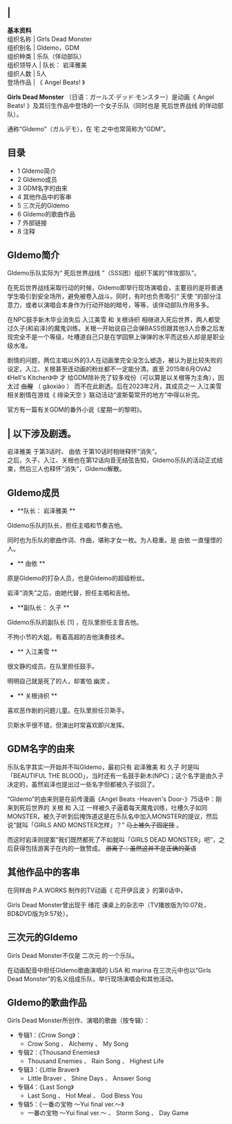 |  
---  
**基本资料**  
组织名称  |  Girls Dead Monster   
组织别名  |  Gldemo，GDM   
组织种类  |  乐队（佯动部队）   
组织领导人  |  队长：  岩泽雅美   
组织人数  |  5人   
登场作品  |  《  Angel Beats!  》   
  
**Girls Dead Monster** （日语：ガールズ·デッド·モンスター）是动画《  Angel Beats!
》及其衍生作品中登场的一个女子乐队（同时也是  死后世界战线  的佯动部队）。

通称“Gldemo”（ガルデモ），在  宅  之中也常简称为“GDM”。

##  目录

  * 1  Gldemo简介 
  * 2  Gldemo成员 
  * 3  GDM名字的由来 
  * 4  其他作品中的客串 
  * 5  三次元的Gldemo 
  * 6  Gldemo的歌曲作品 
  * 7  外部链接 
  * 8  注释 

##  Gldemo简介

Gldemo乐队实际为“  死后世界战线  ”（SSS团）组织下属的“佯攻部队”。

在死后世界战线采取行动的时候，Gldemo即举行现场演唱会，主要目的是将普通学生吸引到安全场所，避免被卷入战斗。同时，有时也负责吸引“  天使
”的部分注意力，或者以演唱会本身作为行动开始的暗号，等等，该佯动部队作用多多。

在NPC鼓手新木毕业消失后  入江美雪  和  关根诗织
相继进入死后世界，两人都受过久子(和岩泽)的魔鬼训练。关根一开始说自己会弹BASS但跟其他3人合奏之后发现完全不是一个等级，吐槽道自己只是在学园祭上弹弹的水平而这些人却是是职业级水准。

剧情的问题，两位主唱以外的3人在动画里完全没怎么塑造，被认为是比较失败的设定，入江、关根甚至连动画的粉丝都不一定能分清。直至
2015年6月OVA2《Hell's Kitchen》中  才  给GDM除补充了较多戏份（可以算是以关根等为主角），因太过  ~~血腥~~ （
gǎoxiào  ）  而不在此剧透。后在2023年2月，其成员之一  入江美雪  相关剧情在游戏《  绯染天空
》联动活动“波斯菊常开的地方”中得以补完。

官方有一篇有关GDM的番外小说《星期一的黎明》。

|  以下涉及剧透。  
---  
岩泽雅美  于第3话时、  由依  于第10话时相继释怀“消失”。 </br>
之后，久子、入江、关根也在第12话向音无结弦告知，Gldemo乐队的活动正式结束，然后三人也释怀“消失”，Gldemo解散。 </br>  
  
##  Gldemo成员

  * **队长： 岩泽雅美  **

Gldemo乐队的队长，担任主唱和节奏吉他。

同时也为乐队的歌曲作词、作曲，堪称才女一枚。为人稳重。是  由依  一直憧憬的人。

  * ** 由依  **

原是Gldemo的打杂人员，也是Gldemo的超级粉丝。

岩泽“消失”之后，由她代替，担任主唱和吉他。

  * **副队长： 久子  **

Gldemo乐队的副队长  [1]  ，在队里担任主音吉他。

不拘小节的大姐，有着高超的吉他演奏技术。

  * ** 入江美雪  **

很文静的成员。在队里担任鼓手。

明明自己就是死了的人，却害怕  幽灵  。

  * ** 关根诗织  **

喜欢恶作剧的问题儿童。在队里担任贝斯手。

贝斯水平很不错，但演出时常喜欢即兴发挥。

##  GDM名字的由来

乐队名字其实一开始并不叫Gldemo，最初只有  岩泽雅美  和  久子  时是叫「BEAUTIFUL THE
BLOOD」，当时还有一名鼓手新木(NPC)；这个名字是由久子决定的，虽然岩泽也提出过一些名字但都被久子驳回了。

“Gldemo”的由来则是在前传漫画《Angel Beats -Heaven's Door-》75话中：刚来到死后世界的  关根  和  入江
一样被久子逼着每天魔鬼训练，吐槽久子如同MONSTER，被久子听到后掩饰道这是在乐队名中加入MONSTER的提议，然后说“就叫「GIRLS AND
MONSTER怎样」？” ~~马上被久子固定技~~ 。

而这时岩泽则提案“我们既然都死了不如就叫「GIRLS DEAD MONSTER」吧”，之后获得包括游离子在内的一致赞成。
~~游离子：虽然这并不是正确的英语~~

##  其他作品中的客串

在同样由  P.A.WORKS  制作的TV动画《  花开伊吕波  》的第6话中，

Girls Dead Monster曾出现于  绪花  课桌上的杂志中（TV播放版为10:07处，BD&DVD版为9:57处）。

##  三次元的Gldemo

Girls Dead Monster不仅是  二次元  的一个乐队。

在动画配音中担任Gldemo歌曲演唱的  LiSA  和  marina  在三次元中也以“Girls Dead
Monster”的名义组成乐队，举行现场演唱会和其他活动。

##  Gldemo的歌曲作品

Girls Dead Monster所创作、演唱的歌曲（按专辑）：

  * 专辑1：《Crow Song》： 
    * Crow Song  、  Alchemy  、  My Song 
  * 专辑2：《Thousand Enemies》 
    * Thousand Enemies  、  Rain Song  、  Highest Life 
  * 专辑3：《Little Braver》 
    * Little Braver  、  Shine Days  、  Answer Song 
  * 专辑4：《Last Song》 
    * Last Song  、  Hot Meal  、  God Bless You 
  * 专辑5：《一番の宝物 ～Yui final ver.～》 
    * 一番の宝物 ～Yui final ver.～  、  Storm Song  、  Day Game 
